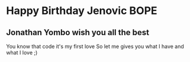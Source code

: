 # Happy Birthday Jenovic BOPE
## Jonathan Yombo wish you all the best
You know that code it's my first love
So let me gives you what I have and what I love ;)
